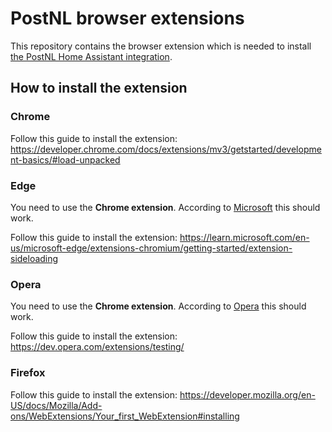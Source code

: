 # PostNL browser extensions

This repository contains the browser extension which is needed to install [the PostNL Home Assistant integration](https://github.com/arjenbos/ha-postnl).


## How to install the extension
### Chrome
Follow this guide to install the extension: https://developer.chrome.com/docs/extensions/mv3/getstarted/development-basics/#load-unpacked

### Edge
You need to use the **Chrome extension**. According to [Microsoft](https://support.microsoft.com/en-us/microsoft-edge/add-turn-off-or-remove-extensions-in-microsoft-edge-9c0ec68c-2fbc-2f2c-9ff0-bdc76f46b026) this should work.

Follow this guide to install the extension: https://learn.microsoft.com/en-us/microsoft-edge/extensions-chromium/getting-started/extension-sideloading

### Opera
You need to use the **Chrome extension**. According to [Opera](https://blogs.opera.com/tips-and-tricks/2021/10/using-addons-from-chrome-in-opera/) this should work.

Follow this guide to install the extension: https://dev.opera.com/extensions/testing/

### Firefox
Follow this guide to install the extension: https://developer.mozilla.org/en-US/docs/Mozilla/Add-ons/WebExtensions/Your_first_WebExtension#installing
